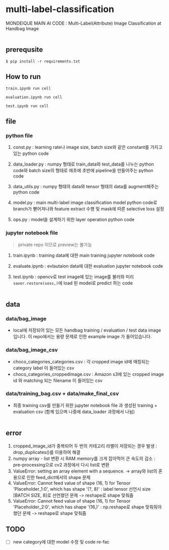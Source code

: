 # multi-label-classification
MONDEIQUE MAIN AI CODE : Multi-Label(Attribute) Image Classification at Handbag Image
<br></br>
## prerequsite
```
$ pip install -r requirements.txt
```
## How to run
```
train.ipynb run cell
```
```
evaluation.ipynb run cell
```
```
test.ipynb run cell
```
## file

### python file

1.  const.py : learning rate나 image size, batch size와 같은 constant를 가지고 있는 python code

2.  data_loader.py : numpy 형태로 train_data와 test_data를 나누는 python code와 batch size의 형태로 애초에 초반에 pipeline을 만들어주는 python code

3.  data_utils.py : numpy 형태의 data와 tensor 형태의 data를 augment해주는 python code

4.  model.py : main multi-label image classification model python code로 branch가 뻗어져나와 feature extract 수행 및 mask에 따른 selective loss 설정

5.  ops.py : model을 설계하기 위한 layer operation python code

### jupyter notebook file 
> private repo 이므로 preview는 불가능

1.  train.ipynb : training data에 대한 main training jupyter notebook code

2.  evaluate.ipynb : evlautaion data에 대한 evaluation jupyter notebook code

3.  test.ipynb : opencv로 test image에 있는 image를 불러와 미리 ```saver.restore(sess,)```에 load 된 model로 predict 하는 code
<br></br>
## data 
### data/bag_image
- local에 저장되어 있는 모든 handbag training / evaluation / test data image입니다. 이 repo에서는 용량 문제로 인한 example image 가 들어있습니다.
### data/bag_image_csv
- choco_categories_categories.csv :  각 cropped image id에 매칭되는 category label 이 들어있는 csv
- choco_categories_croppedimage.csv : Amazon s3에 있는 cropped image id 와 matching 되는 filename 이 들어있는 csv
### data/training_bag.csv + data/make_final_csv
- 최종 training csv를 만들기 위한 jupyter notebook file 과 생성된 training + evaluation csv (함께 있으며 나중에 data_loader 과정에서 나뉨)
<br></br>
## error
1. cropped_image_id가 중복되어 두 번의 카테고리 라벨이 저장되는 경우 발생 : drop_duplicates()를 이용하여 해결
2. numpy array - list 변환 시 RAM memory를 크게 잡아먹어 큰 속도의 감소 : pre-processing으로 cv2 과정에서 다시 list로 변환
3. ValueError: setting an array element with a sequence. -> array와 list의 혼용으로 인한 feed_dict에서의 shape 문제
4. ValueError: Cannot feed value of shape (16, 1) for Tensor 'Placeholder_1:0', which has shape '(?, 8)' : label tensor 선언시 size [BATCH SIZE, 8]로 선언했던 문제 -> reshape로 shape 맞춰줌
5. ValueError: Cannot feed value of shape (16, 1) for Tensor 'Placeholder_2:0', which has shape '(16,)' : np.reshape로 shape 맞춰줘야 했던 문제 -> reshape로 shape 맞춰줌
## TODO

- [ ] new category에 대한 model 수정 및 code re-fac
